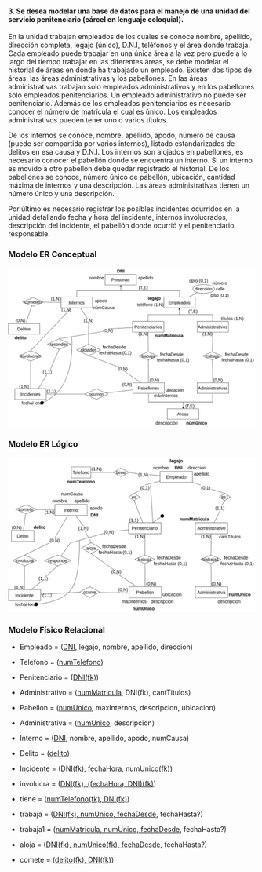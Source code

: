 #### 3. Se desea modelar una base de datos para el manejo de una unidad del servicio penitenciario (cárcel en lenguaje coloquial). 

En la unidad trabajan empleados de los cuales se conoce nombre, apellido, dirección completa, legajo (único), D.N.I, teléfonos y el área donde trabaja. Cada empleado puede trabajar en una única área a la vez pero puede a lo largo del tiempo trabajar en las diferentes áreas, se debe modelar el historial de áreas en donde ha trabajado un empleado. Existen dos tipos de áreas, las áreas administrativas y los pabellones. En las áreas administrativas trabajan solo empleados administrativos y en los pabellones solo empleados penitenciarios. Un empleado administrativo no puede ser penitenciario. Además de los empleados penitenciarios es necesario conocer el número de matrícula el cual es único. Los empleados administrativos pueden tener uno o varios títulos.

De los internos se conoce, nombre, apellido, apodo, número de causa (puede ser compartida por varios internos), listado estandarizados de delitos en esa causa y D.N.I. Los internos son alojados en pabellones, es necesario conocer el pabellón donde se encuentra un interno. Si un interno es movido a otro pabellón debe quedar registrado el historial. De los pabellones se conoce, número único de pabellón, ubicación, cantidad máxima de internos y una descripción. Las áreas administrativas tienen un número único y una descripción.

Por último es necesario registrar los posibles incidentes ocurridos en la unidad detallando fecha y hora del incidente, internos involucrados, descripción del incidente, el pabellón donde ocurrió y el penitenciario responsable.


### Modelo ER Conceptual
![ejercicio3_Conceptual](../../Practica2/Parte1/drawios-png/ejercicio03P2_Conceptual.drawio.png)

### Modelo ER Lógico
![ejercicio3_Lógico](../../Practica2/Parte1/drawios-png/ejercicio03P2_Logico.drawio.png)

### Modelo Físico Relacional

- Empleado = (<u>DNI</u>, legajo, nombre, apellido, direccion)

- Telefono = (<u>numTelefono</u>)

- Penitenciario = (<u>DNI(fk)</u>)

- Administrativo = (<u>numMatricula</u>, DNI(fk), cantTitulos)

- Pabellon = (<u>numUnico</u>, maxInternos, descripcion, ubicacion)

- Administrativa = (<u>numUnico</u>, descripcion)

- Interno = (<u>DNI</u>, nombre, apellido, apodo, numCausa)

- Delito = (<u>delito</u>)

- Incidente = (<u>DNI(fk), fechaHora</u>, numUnico(fk))

- involucra = (<u>DNI(fk), (fechaHora, DNI)(fk)</u>)

- tiene = (<u>numTelefono(fk), DNI(fk)</u>)

- trabaja = (<u>DNI(fk), numUnico, fechaDesde</u>, fechaHasta?)

- trabaja1 = (<u>numMatricula, numUnico, fechaDesde</u>, fechaHasta?)

- aloja = (<u>DNI(fk), numUnico(fk), fechaDesde</u>, fechaHasta?)

- comete = (<u>delito(fk), DNI(fk)</u>)
